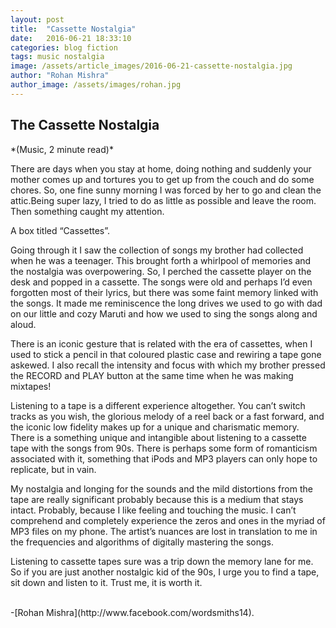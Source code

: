 ```yaml
---
layout: post
title:  "Cassette Nostalgia"
date:   2016-06-21 18:33:10
categories: blog fiction
tags: music nostalgia
image: /assets/article_images/2016-06-21-cassette-nostalgia.jpg
author: "Rohan Mishra"
author_image: /assets/images/rohan.jpg
---
```


<h2>The Cassette Nostalgia</h2>
*(Music, 2 minute read)*
<p>There are days when you stay at home, doing nothing and suddenly your mother comes up and tortures you to get up from the couch and do some chores. So, one fine sunny morning I was forced by her to go and clean the attic.Being super lazy, I tried to do as little as possible and leave the room. Then something caught my attention.</p>
<p>A box titled “Cassettes”.</p>
<p>Going through it I saw the collection of songs my brother had collected when he was a teenager. This brought forth a whirlpool of memories and the nostalgia was overpowering. So, I perched the cassette player on the desk and popped in a cassette. The songs were old and perhaps I’d even forgotten most of their lyrics, but there was some faint memory linked with the songs. It made me reminiscence the long drives we used to go with dad on our little and cozy Maruti and how we used to sing the songs along and aloud.</p>
<p>There is an iconic gesture that is related with the era of cassettes, when I used to stick a pencil in that coloured plastic case and rewiring a tape gone askewed. I also recall the intensity and focus with which my brother pressed the RECORD and PLAY button at the same time when he was making mixtapes!</p>
<p>Listening to a tape is a different experience altogether. You can’t switch tracks as you wish, the glorious melody of a reel back or a fast forward, and the iconic low fidelity makes up for a unique and charismatic memory. There is a something unique and intangible about listening to a cassette tape with the songs from 90s. There is perhaps some form of romanticism associated with it, something that iPods and MP3 players can only hope to replicate, but in vain.</p>
<p>My nostalgia and longing for the sounds and the mild distortions from the tape are really significant probably because this is a medium that stays intact. Probably, because I like feeling and touching the music. I can’t comprehend and completely experience the zeros and ones in the myriad of MP3 files on my phone. The artist’s nuances are lost in translation to me in the frequencies and algorithms of digitally mastering the songs.</P>
<p>Listening to cassette tapes sure was a trip down the memory lane for me. So if you are just another nostalgic kid of the 90s, I urge you to find a tape, sit down and listen to it. Trust me, it is worth it. </p><br>
-[Rohan Mishra](http://www.facebook.com/wordsmiths14).